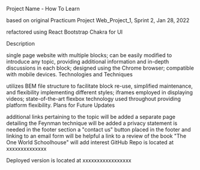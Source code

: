 Project Name - How To Learn

based on original Practicum Project Web_Project_1, Sprint 2, Jan 28, 2022

refactored using
React
Bootstrap
Chakra for UI

Description

single page website with multiple blocks;
can be easily modified to introduce any topic, providing additional information and in-depth discussions in each block;
designed using the Chrome browser; compatible with mobile devices.
Technologies and Techniques

utilizes BEM file structure to facilitate block re-use, simplified maintenance, and flexibility implementing different styles;
iframes employed in displaying videos;
state-of-the-art flexbox technology used throughout providing platform flexibility.
Plans for Future Updates

additional links pertaining to the topic will be added
a separate page detailing the Feynman technique will be added
a privacy statement is needed in the footer section
a "contact us" button placed in the footer and linking to an email form will be helpful
a link to a review of the book "The One World Schoolhouse" will add interest
GitHub Repo is located at xxxxxxxxxxxxxx

Deployed version is located at xxxxxxxxxxxxxxxxx
